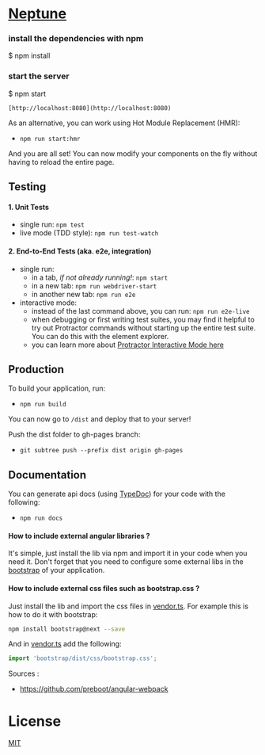 # [Neptune][documentationLink]

### install the dependencies with npm
$ npm install

### start the server
$ npm start

```
[http://localhost:8080](http://localhost:8080)
```

As an alternative, you can work using Hot Module Replacement (HMR):

* `npm run start:hmr`

And you are all set! You can now modify your components on the fly without having to reload the entire page.

## Testing

#### 1. Unit Tests

* single run: `npm test`
* live mode (TDD style): `npm run test-watch`

#### 2. End-to-End Tests (aka. e2e, integration)

* single run:
  * in a tab, *if not already running!*: `npm start`
  * in a new tab: `npm run webdriver-start`
  * in another new tab: `npm run e2e`
* interactive mode:
  * instead of the last command above, you can run: `npm run e2e-live`
  * when debugging or first writing test suites, you may find it helpful to try out Protractor commands without starting up the entire test suite. You can do this with the element explorer.
  * you can learn more about [Protractor Interactive Mode here](https://github.com/angular/protractor/blob/master/docs/debugging.md#testing-out-protractor-interactively)

## Production

To build your application, run:

* `npm run build`

You can now go to `/dist` and deploy that to your server!

Push the dist folder to gh-pages branch:

* `git subtree push --prefix dist origin gh-pages`

## Documentation

You can generate api docs (using [TypeDoc](http://typedoc.org/)) for your code with the following:

* `npm run docs`


#### How to include external angular libraries ?

It's simple, just install the lib via npm and import it in your code when you need it. Don't forget that you need to configure some external libs in the [bootstrap](https://github.com/preboot/angular-webpack/blob/master/src/main.ts) of your application.

#### How to include external css files such as bootstrap.css ?

Just install the lib and import the css files in [vendor.ts](https://github.com/preboot/angular-webpack/blob/master/src/vendor.ts). For example this is how to do it with bootstrap:

```sh
npm install bootstrap@next --save
```

And in [vendor.ts](https://github.com/preboot/angular-webpack/blob/master/src/vendor.ts) add the following:

```ts
import 'bootstrap/dist/css/bootstrap.css';
```

Sources :
 - https://github.com/preboot/angular-webpack

# License

[MIT](/LICENSE)

[documentationLink]: https://anistark.github.io/neptune
